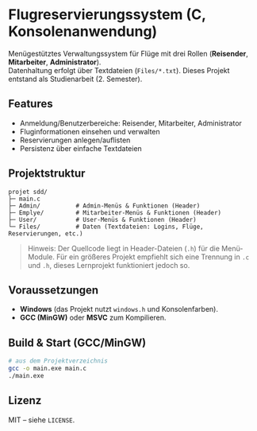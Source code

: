 # Flugreservierungssystem (C, Konsolenanwendung)

Menügestütztes Verwaltungssystem für Flüge mit drei Rollen (**Reisender**, **Mitarbeiter**, **Administrator**).  
Datenhaltung erfolgt über Textdateien (`Files/*.txt`). Dieses Projekt entstand als Studienarbeit (2. Semester).

## Features
- Anmeldung/Benutzerbereiche: Reisender, Mitarbeiter, Administrator
- Fluginformationen einsehen und verwalten
- Reservierungen anlegen/auflisten
- Persistenz über einfache Textdateien

## Projektstruktur
```
projet sdd/
├─ main.c
├─ Admin/          # Admin-Menüs & Funktionen (Header)
├─ Emplye/         # Mitarbeiter-Menüs & Funktionen (Header)
├─ User/           # User-Menüs & Funktionen (Header)
└─ Files/          # Daten (Textdateien: Logins, Flüge, Reservierungen, etc.)
```

> Hinweis: Der Quellcode liegt in Header-Dateien (`.h`) für die Menü-Module. Für ein größeres Projekt empfiehlt sich eine Trennung in `.c` und `.h`, dieses Lernprojekt funktioniert jedoch so.

## Voraussetzungen
- **Windows** (das Projekt nutzt `windows.h` und Konsolenfarben).
- **GCC (MinGW)** oder **MSVC** zum Kompilieren.

## Build & Start (GCC/MinGW)
```bash
# aus dem Projektverzeichnis
gcc -o main.exe main.c
./main.exe
```

## Lizenz
MIT – siehe `LICENSE`.